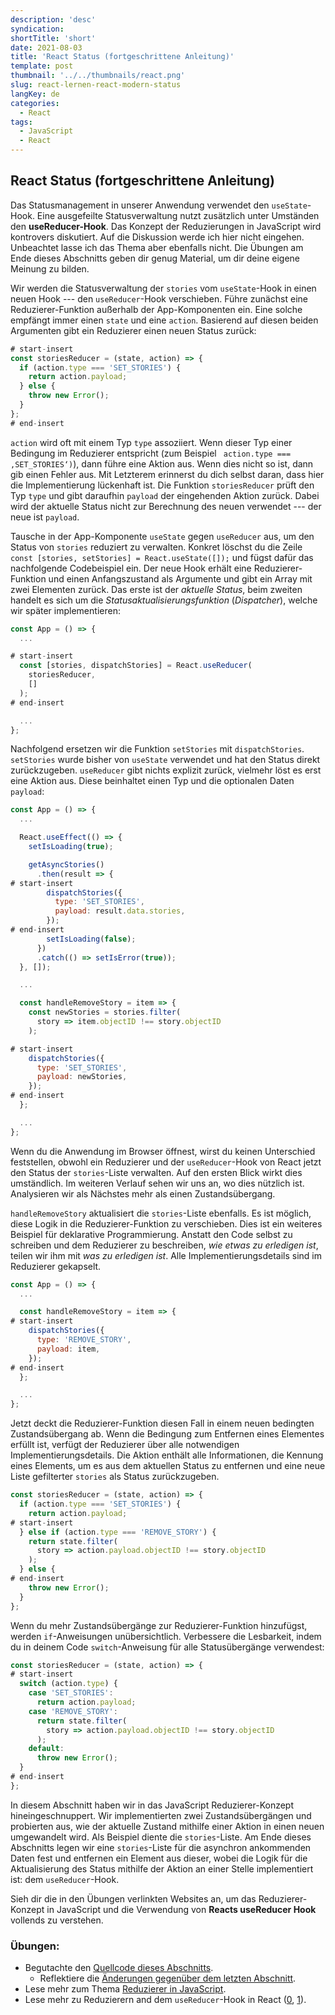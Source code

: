 ```yaml
---
description: 'desc'
syndication:
shortTitle: 'short'
date: 2021-08-03
title: 'React Status (fortgeschrittene Anleitung)'
template: post
thumbnail: '../../thumbnails/react.png'
slug: react-lernen-react-modern-status
langKey: de
categories:
  - React
tags:
  - JavaScript
  - React
---
```


## React Status (fortgeschrittene Anleitung)

Das Statusmanagement in unserer Anwendung verwendet den `useState`-Hook. Eine ausgefeilte Statusverwaltung nutzt zusätzlich unter Umständen den **useReducer-Hook**. Das Konzept der Reduzierungen in JavaScript wird kontrovers diskutiert. Auf die Diskussion werde ich hier nicht eingehen. Unbeachtet lasse ich das Thema aber ebenfalls nicht. Die Übungen am Ende dieses Abschnitts geben dir genug Material, um dir deine eigene Meinung zu bilden.

Wir werden die Statusverwaltung der `stories` vom `useState`-Hook in einen neuen Hook --- den `useReducer`-Hook verschieben. Führe zunächst eine Reduzierer-Funktion außerhalb der App-Komponenten ein. Eine solche empfängt immer einen `state` und eine `action`. Basierend auf diesen beiden Argumenten gibt ein Reduzierer einen neuen Status zurück:

```js
# start-insert
const storiesReducer = (state, action) => {
  if (action.type === 'SET_STORIES') {
    return action.payload;
  } else {
    throw new Error();
  }
};
# end-insert
```

`action` wird oft mit einem Typ `type` assoziiert. Wenn dieser Typ einer Bedingung im Reduzierer entspricht (zum Beispiel ` action.type === ‚SET_STORIES‘)`), dann führe eine Aktion aus. Wenn dies nicht so ist, dann gib einen Fehler aus. Mit Letzterem erinnerst du dich selbst daran, dass hier die Implementierung lückenhaft ist. Die Funktion `storiesReducer` prüft den Typ `type` und gibt daraufhin `payload` der eingehenden Aktion zurück. Dabei wird der aktuelle Status nicht zur Berechnung des neuen verwendet --- der neue ist `payload`.

Tausche in der App-Komponente `useState` gegen `useReducer` aus, um den Status von `stories` reduziert zu verwalten. Konkret löschst du die Zeile `const [stories, setStories] = React.useState([]);` und fügst dafür das nachfolgende Codebeispiel ein. Der neue Hook erhält eine Reduzierer-Funktion und einen Anfangszustand als Argumente und gibt ein Array mit zwei Elementen zurück. Das erste ist der *aktuelle Status*, beim zweiten handelt es sich um die *Statusaktualisierungsfunktion* (*Dispatcher*), welche wir später implementieren:

```js
const App = () => {
  ...

# start-insert
  const [stories, dispatchStories] = React.useReducer(
    storiesReducer,
    []
  );
# end-insert

  ...
};
```

Nachfolgend ersetzen wir die Funktion `setStories` mit `dispatchStories`. `setStories` wurde bisher von `useState` verwendet und hat den Status direkt zurückzugeben. `useReducer` gibt nichts explizit zurück, vielmehr löst es erst eine Aktion aus. Diese beinhaltet einen Typ und die optionalen Daten `payload`:

```js
const App = () => {
  ...

  React.useEffect(() => {
    setIsLoading(true);

    getAsyncStories()
      .then(result => {
# start-insert
        dispatchStories({
          type: 'SET_STORIES',
          payload: result.data.stories,
        });
# end-insert
        setIsLoading(false);
      })
      .catch(() => setIsError(true));
  }, []);

  ...

  const handleRemoveStory = item => {
    const newStories = stories.filter(
      story => item.objectID !== story.objectID
    );

# start-insert
    dispatchStories({
      type: 'SET_STORIES',
      payload: newStories,
    });
# end-insert
  };

  ...
};
```

Wenn du die Anwendung im Browser öffnest, wirst du keinen Unterschied feststellen, obwohl ein Reduzierer und der `useReducer`-Hook von React jetzt den Status der `stories`-Liste verwalten. Auf den ersten Blick wirkt dies umständlich. Im weiteren Verlauf sehen wir uns an, wo dies nützlich ist. Analysieren wir als Nächstes mehr als einen Zustandsübergang.

`handleRemoveStory` aktualisiert die `stories`-Liste ebenfalls. Es ist möglich, diese Logik in die Reduzierer-Funktion zu verschieben. Dies ist ein weiteres Beispiel für deklarative Programmierung. Anstatt den Code selbst zu schreiben und dem Reduzierer zu beschreiben, *wie etwas zu erledigen ist*, teilen wir ihm mit *was zu erledigen ist*. Alle Implementierungsdetails sind im Reduzierer gekapselt.

```js
const App = () => {
  ...

  const handleRemoveStory = item => {
# start-insert
    dispatchStories({
      type: 'REMOVE_STORY',
      payload: item,
    });
# end-insert
  };

  ...
};
```

Jetzt deckt die Reduzierer-Funktion diesen Fall in einem neuen bedingten Zustandsübergang ab. Wenn die Bedingung zum Entfernen eines Elementes erfüllt ist, verfügt der Reduzierer über alle notwendigen Implementierungsdetails. Die Aktion enthält alle Informationen, die Kennung eines Elements, um es aus dem aktuellen Status zu entfernen und eine neue Liste gefilterter `stories` als Status zurückzugeben.

```js
const storiesReducer = (state, action) => {
  if (action.type === 'SET_STORIES') {
    return action.payload;
# start-insert
  } else if (action.type === 'REMOVE_STORY') {
    return state.filter(
      story => action.payload.objectID !== story.objectID
    );
  } else {
# end-insert
    throw new Error();
  }
};
```

Wenn du mehr Zustandsübergänge zur Reduzierer-Funktion hinzufügst, werden `if`-Anweisungen unübersichtlich. Verbessere die Lesbarkeit, indem du in deinem Code `switch`-Anweisung für alle Statusübergänge verwendest:

```js
const storiesReducer = (state, action) => {
# start-insert
  switch (action.type) {
    case 'SET_STORIES':
      return action.payload;
    case 'REMOVE_STORY':
      return state.filter(
        story => action.payload.objectID !== story.objectID
      );
    default:
      throw new Error();
  }
# end-insert
};
```

In diesem Abschnitt haben wir in das JavaScript Reduzierer-Konzept hineingeschnuppert. Wir implementierten zwei Zustandsübergängen und probierten aus, wie der aktuelle Zustand mithilfe einer Aktion in einen neuen umgewandelt wird. Als Beispiel diente die `stories`-Liste. Am Ende dieses Abschnitts legen wir eine `stories`-Liste für die asynchron ankommenden Daten fest und entfernen ein Element aus dieser, wobei die Logik für die Aktualisierung des Status mithilfe der Aktion an einer Stelle implementiert ist: dem `useReducer`-Hook.

Sieh dir die in den Übungen verlinkten Websites an, um das Reduzierer-Konzept in JavaScript und die Verwendung von **Reacts useReducer Hook** vollends zu verstehen.

### Übungen:

* Begutachte den [Quellcode dieses Abschnitts](https://codesandbox.io/s/github/the-road-to-learn-react/hacker-stories/tree/hs/React-Advanced-State).
  * Reflektiere die [Änderungen gegenüber dem letzten Abschnitt](https://github.com/the-road-to-learn-react/hacker-stories/compare/hs/React-Conditional-Rendering...hs/React-Advanced-State?expand=1).
* Lese mehr zum Thema [Reduzierer in JavaScript](https://www.robinwieruch.de/javascript-reducer).
* Lese mehr zu Reduzierern and dem `useReducer`-Hook in React ([0](https://www.robinwieruch.de/react-usereducer-hook), [1](https://de.reactjs.org/docs/hooks-reference.html#usereducer)).
<img src="https://vg01.met.vgwort.de/na/9aae1a4d0358463d8a1f23cfa7b08527" width="1" height="1" alt="">
